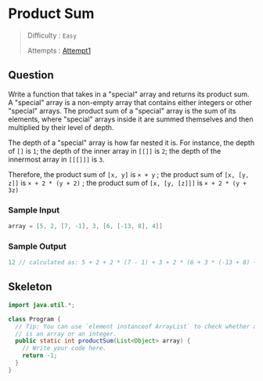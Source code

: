# <!-- Title -->Product Sum

> Difficulty : `Easy` <!--Difficulty-->
> 
> Attempts : [Attempt1](./attemp1/app/ProductSum.java) <!--Attempt Links-->

## Question <!--Question Descriptions-->
Write a function that takes in a "special" array and returns its product sum. A "special" array is a non-empty array that contains either integers or other "special" arrays. The product sum of a "special" array is the sum of its elements, where "special" arrays inside it are summed themselves and then multiplied by their level of depth.

The depth of a "special" array is how far nested it is. For instance, the depth of `[]` is `1`; the depth of the inner array in `[[]]` is `2`; the depth of the innermost array in `[[[]]]` is `3`.

Therefore, the product sum of `[x, y]` is `× + y` ; the product sum of `[x, [y, z]]` is `× + 2 * (y + 2)` ; the product sum of `[x, [y, [z]]]` is `× + 2 * (y + 3z)`

### Sample Input
```java
array = [5, 2, [7, -1], 3, [6, [-13, 8], 4]]
```
### Sample Output
```java
12 // calculated as: 5 + 2 + 2 * (7 - 1) + 3 + 2 * (6 + 3 * (-13 + 8) + 4)
```
## Skeleton <!--Skeleton Code Provided-->
```java
import java.util.*;

class Program {
  // Tip: You can use `element instanceof ArrayList` to check whether an item
  // is an array or an integer.
  public static int productSum(List<Object> array) {
    // Write your code here.
    return -1;
  }
}
```